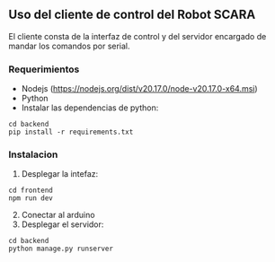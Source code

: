 ## Uso del cliente de control del Robot SCARA

El cliente consta de la interfaz de control y del servidor encargado de mandar los comandos por serial.


### Requerimientos
- Nodejs (https://nodejs.org/dist/v20.17.0/node-v20.17.0-x64.msi)
- Python
- Instalar las dependencias de python:
```
cd backend
pip install -r requirements.txt
```

### Instalacion
1. Desplegar la intefaz:
```
cd frontend
npm run dev
```
2. Conectar al arduino
3. Desplegar el servidor:
```
cd backend
python manage.py runserver
```
